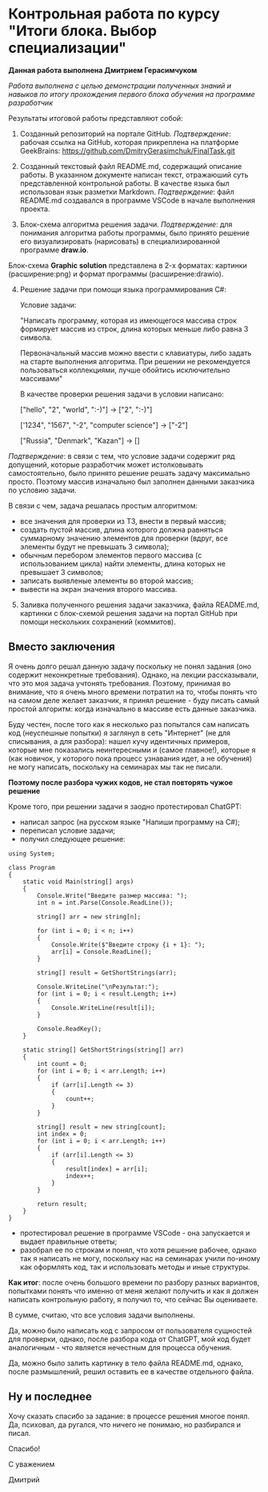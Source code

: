 # Контрольная работа по курсу "Итоги блока. Выбор специализации"

**Данная работа выполнена Дмитрием Герасимчуком**

_Работа выполнена с целью демонстрации полученных знаний и навыков по итогу прохождения первого блока обучения на программе разработчик_

Результаты итоговой работы представляют собой:

1. Созданный репозиторий на портале GitHub. _Подтверждение_: рабочая ссылка на GitHub, которая прикреплена на платформе GeekBrains: https://github.com/DmitryGerasimchuk/FinalTask.git

2. Созданный текстовый файл README.md, содержащий описание работы. В указанном документе написан текст, отражаюший суть представленной контрольной работы. В качестве языка был использован язык разметки Markdown. _Подтверждение_: файл README.md создавался в программе VSCode в начале выполнения проекта.

3. Блок-схема алгоритма решения задачи. _Подтверждение_: для понимания алгоритма работы программы, было принято решение его визуализировать (нарисовать) в специализированной программе **draw.io**.

Блок-схема **Graphic solution** представлена в 2-х форматах: картинки (расширение:png) и формат программы (расширение:drawio).

4. Решение задачи при помощи языка программирования С#:

   Условие задачи:

   "Написать программу, которая из имеющегося массива строк формирует массив из строк, длина которых меньше либо равна 3 символа.

   Первоначальный массив можно ввести с клавиатуры, либо задать на старте выполнения алгоритма. При решении не рекомендуется пользоваться коллекциями, лучше обойтись исключительно массивами"

   В качестве проверки решения задачи в условии написано:

   ["hello", "2", "world", ":-)"] -> ["2", ":-)"]

   ['1234", "1567", "-2", "computer science"] -> ["-2"]

   ["Russia", "Denmark", "Kazan"] -> []

_Подтверждение_: в связи с тем, что условие задачи содержит ряд допущений, которые разработчик может истолковывать самостоятельно, было принято решение решать задачу максимально просто. Поэтому массив изначально был заполнен данными заказчика по условию задачи.

В связи с чем, задача решалась простым алгоритмом:

- все значения для проверки из ТЗ, внести в первый массив;
- создать пустой массив, длина которого должна равняться суммарному значению элементов для проверки (вдруг, все элементы будут не превышать 3 символа);
- обычным перебором элементов первого массива (с использованием цикла) найти элементы, длина которых не превышает 3 символов;
- записать выявленые элементы во второй массив;
- вывести на экран значения второго массива.

5. Заливка полученного решения задачи заказчика, файла README.md, картинки с блок-схемой решения задачи на портал GitHub при помощи нескольких сохранений (коммитов).

## Вместо заключения

Я очень долго решал данную задачу поскольку не понял задания (оно содержит неконкретные требования). Однако, на лекции рассказывали, что это моя задача учтонять требования. Поэтому, принимая во внимание, что я очень много времени потратил на то, чтобы понять что на самом деле желает заказчик, я принял решение - буду писать самый простой алгоритм: когда изначально в массиве есть данные заказчика.

Буду честен, после того как я несколько раз попытался сам написать код (неуспешные попытки) я заглянул в сеть "Интернет" (не для списывания, а для разбора): нашел кучу идентичных примеров, которые мне показались неинтересными и (самое главное!), которые я (как новичок, у которого пока процесс узнавания идет, а не обучения) не могу написать, поскольку на семинарах мы так не писали.

**Поэтому после разбора чужих кодов, не стал повторять чужое решение**

Кроме того, при решении задачи я заодно протестировал СhatGPT:

- написал запрос (на русском языке "Напиши программу на С#);
- переписал условие задачи;
- получил следующее решение:

```
using System;

class Program
{
    static void Main(string[] args)
    {
        Console.Write("Введите размер массива: ");
        int n = int.Parse(Console.ReadLine());

        string[] arr = new string[n];

        for (int i = 0; i < n; i++)
        {
            Console.Write($"Введите строку {i + 1}: ");
            arr[i] = Console.ReadLine();
        }

        string[] result = GetShortStrings(arr);

        Console.WriteLine("\nРезультат:");
        for (int i = 0; i < result.Length; i++)
        {
            Console.WriteLine(result[i]);
        }

        Console.ReadKey();
    }

    static string[] GetShortStrings(string[] arr)
    {
        int count = 0;
        for (int i = 0; i < arr.Length; i++)
        {
            if (arr[i].Length <= 3)
            {
                count++;
            }
        }

        string[] result = new string[count];
        int index = 0;
        for (int i = 0; i < arr.Length; i++)
        {
            if (arr[i].Length <= 3)
            {
                result[index] = arr[i];
                index++;
            }
        }

        return result;
    }
}
```

- протестировал решение в программе VSCode - она запускается и выдает правильные ответы;
- разобрал ее по строкам и понял, что хотя решение рабочее, однако так я написать не могу, поскольку нас на семинарах учили по-иному как оформлять код, так и использовать методы и иные структуры.

**Как итог**: после очень большого времени по разбору разных вариантов, попытками понять что именно от меня желают получить и как я должен написать контрольную работу, я получил то, что сейчас Вы оцениваете.

В сумме, считаю, что все условия задачи выполнены.

Да, можно было написать код с запросом от пользователя сущностей для проверки, однако, после разбора кода от СhatGPT, мой код будет аналогичным - что является нечестным для процесса обучения.

Да, можно было залить картинку в тело файла README.md, однако, после размышлений, решил оставить ее в качестве отдельного файла.

## Ну и последнее

Хочу сказать спасибо за задание: в процессе решения многое понял. Да, психовал, да ругался, что ничего не понимаю, но разбирался и писал.

Спасибо!

С уважением

Дмитрий
